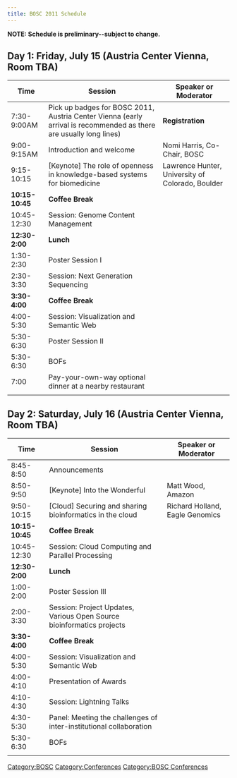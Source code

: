 ```yaml
---
title: BOSC 2011 Schedule
---
```


**NOTE: Schedule is preliminary--subject to change.**

Day 1: Friday, July 15 (Austria Center Vienna, Room TBA)
--------------------------------------------------------

| Time            | Session                                                                                                            | Speaker or Moderator                             |
|-----------------|--------------------------------------------------------------------------------------------------------------------|--------------------------------------------------|
| 7:30-9:00AM     | Pick up badges for BOSC 2011, Austria Center Vienna (early arrival is recommended as there are usually long lines) | **Registration**                                 |
| 9:00-9:15AM     | Introduction and welcome                                                                                           | Nomi Harris, Co-Chair, BOSC                      |
| 9:15-10:15      | \[Keynote\] The role of openness in knowledge-based systems for biomedicine                                        | Lawrence Hunter, University of Colorado, Boulder |
| **10:15-10:45** | **Coffee Break**                                                                                                   |                                                  |
| 10:45-12:30     | Session: Genome Content Management                                                                                 |                                                  |
| **12:30-2:00**  | **Lunch**                                                                                                          |                                                  |
| 1:30-2:30       | Poster Session I                                                                                                   |                                                  |
| 2:30-3:30       | Session: Next Generation Sequencing                                                                                |                                                  |
| **3:30-4:00**   | **Coffee Break**                                                                                                   |                                                  |
| 4:00-5:30       | Session: Visualization and Semantic Web                                                                            |                                                  |
| 5:30-6:30       | Poster Session II                                                                                                  |                                                  |
| 5:30-6:30       | BOFs                                                                                                               |                                                  |
| 7:00            | Pay-your-own-way optional dinner at a nearby restaurant                                                            |                                                  |
||

Day 2: Saturday, July 16 (Austria Center Vienna, Room TBA)
----------------------------------------------------------

| Time            | Session                                                               | Speaker or Moderator            |
|-----------------|-----------------------------------------------------------------------|---------------------------------|
| 8:45-8:50       | Announcements                                                         |                                 |
| 8:50-9:50       | \[Keynote\] Into the Wonderful                                        | Matt Wood, Amazon               |
| 9:50-10:15      | \[Cloud\] Securing and sharing bioinformatics in the cloud            | Richard Holland, Eagle Genomics |
| **10:15-10:45** | **Coffee Break**                                                      |                                 |
| 10:45-12:30     | Session: Cloud Computing and Parallel Processing                      |                                 |
| **12:30-2:00**  | **Lunch**                                                             |                                 |
| 1:00-2:00       | Poster Session III                                                    |                                 |
| 2:00-3:30       | Session: Project Updates, Various Open Source bioinformatics projects |                                 |
| **3:30-4:00**   | **Coffee Break**                                                      |                                 |
| 4:00-5:30       | Session: Visualization and Semantic Web                               |                                 |
| 4:00-4:10       | Presentation of Awards                                                |                                 |
| 4:10-4:30       | Session: Lightning Talks                                              |                                 |
| 4:30-5:30       | Panel: Meeting the challenges of inter-institutional collaboration    |                                 |
| 5:30-6:30       | BOFs                                                                  |                                 |
||

<Category:BOSC> <Category:Conferences> [Category:BOSC
Conferences](Category:BOSC_Conferences "wikilink")
